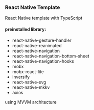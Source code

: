 ### React Native Template
React Native template with TypeScript
#### preinstalled library:
- react-native-gesture-handler
- react-native-reanimated
- react-native-navigation
- react-native-navigation-bottom-sheet
- react-native-navigation-hooks
- mobx
- mobx-react-lite
- inversify
- react-native-svg
- react-native-mkkv
- axios

using MVVM architecture